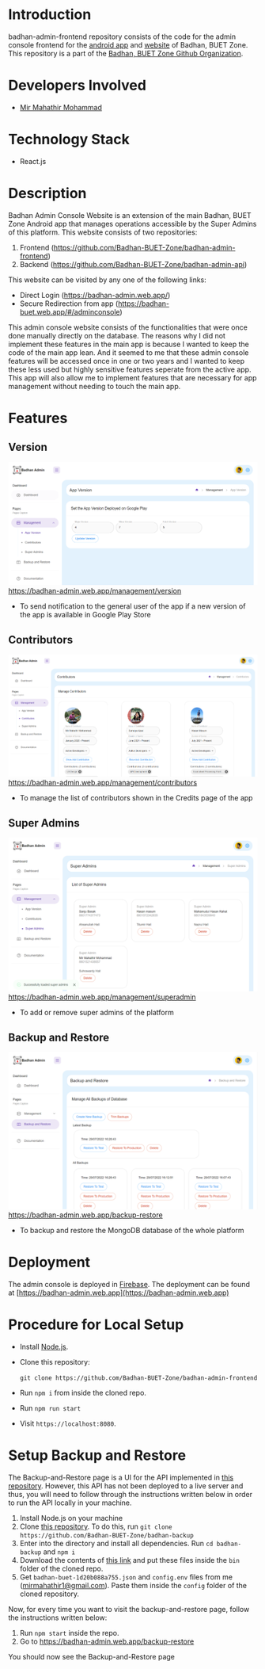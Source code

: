 # Introduction
badhan-admin-frontend repository consists of the code for the admin console
frontend for the [android app](https://play.google.com/store/apps/details?id=com.mmmbadhan)
and [website](https://badhan-buet.web.app) of Badhan, BUET Zone. This repository is a part of the [Badhan, BUET Zone Github Organization](https://github.com/Badhan-BUET-Zone).

# Developers Involved
* [Mir Mahathir Mohammad](https://github.com/mirmahathir1)

# Technology Stack
* React.js

# Description
Badhan Admin Console Website is an extension of the main Badhan, BUET Zone Android app that manages operations accessible by the Super Admins of this platform. This website consists of two repositories: 
1) Frontend (https://github.com/Badhan-BUET-Zone/badhan-admin-frontend)
2) Backend (https://github.com/Badhan-BUET-Zone/badhan-admin-api)

This website can be visited by any one of the following links:
* Direct Login (https://badhan-admin.web.app/)
* Secure Redirection from app (https://badhan-buet.web.app/#/adminconsole)

This admin console website consists of the functionalities that were once done manually directly on the database. The reasons why I did not implement these features in the main app is because I wanted to keep the code of the main app lean.
And it seemed to me that these admin console features will be accessed once in one or two years and I wanted to keep these less used but highly sensitive features seperate from the active app. This app will also allow me to implement features that are necessary for app management without needing to touch the main app.

# Features
## Version
![image](./doc/version.PNG)
https://badhan-admin.web.app/management/version

- To send notification to the general user of the app if a new version of the app is available in Google Play Store

## Contributors
![image](./doc/contributors.PNG)
https://badhan-admin.web.app/management/contributors

- To manage the list of contributors shown in the Credits page of the app
## Super Admins
![image](./doc/superadmins.PNG)
https://badhan-admin.web.app/management/superadmin

- To add or remove super admins of the platform

## Backup and Restore
![image](./doc/backup.PNG)
https://badhan-admin.web.app/backup-restore

- To backup and restore the MongoDB database of the whole platform

# Deployment
The admin console is deployed in [Firebase](https://firebase.google.com). The deployment can be found at [https://badhan-admin.web.app](https://badhan-admin.web.app)

# Procedure for Local Setup
* Install [Node.js](https://nodejs.org/en/download/).
* Clone this repository:

  `git clone https://github.com/Badhan-BUET-Zone/badhan-admin-frontend`
* Run `npm i` from inside the cloned repo.
* Run `npm run start`
* Visit `https://localhost:8080`.

# Setup Backup and Restore
The Backup-and-Restore page is a UI for the API implemented in [this repository](https://github.com/Badhan-BUET-Zone/badhan-backup). 
However, this API has not been deployed to a live server and thus, you will need to 
follow through the instructions written below in order to run the API locally in your
machine.
1) Install Node.js on your machine
2) Clone [this repository](https://github.com/Badhan-BUET-Zone/badhan-backup). To do this, run `git clone https://github.com/Badhan-BUET-Zone/badhan-backup`
3) Enter into the directory and install all dependencies. Run `cd badhan-backup` and `npm i`
4) Download the contents of [this link](https://drive.google.com/drive/folders/13SFt1fY0XPAe9p1xkWN2gCLQzvbHx0y7?usp=sharing) and put these files inside the `bin` folder of the cloned repo.
5) Get `badhan-buet-1d20b088a755.json` and `config.env` files from me (mirmahathir1@gmail.com). Paste them inside the `config` folder of the cloned repository.

Now, for every time you want to visit the backup-and-restore page, follow the instructions written below:
1) Run `npm start` inside the repo.
2) Go to https://badhan-admin.web.app/backup-restore

You should now see the Backup-and-Restore page
